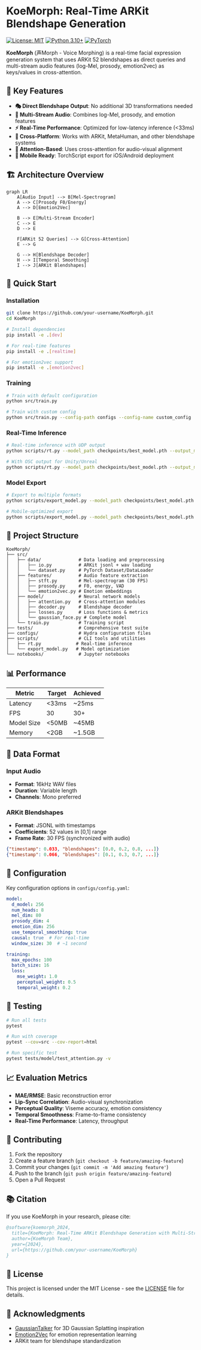 # KoeMorph: Real-Time ARKit Blendshape Generation

[![License: MIT](https://img.shields.io/badge/License-MIT-yellow.svg)](https://opensource.org/licenses/MIT)
[![Python 3.10+](https://img.shields.io/badge/python-3.10+-blue.svg)](https://www.python.org/downloads/)
[![PyTorch](https://img.shields.io/badge/PyTorch-2.0+-red.svg)](https://pytorch.org/)

**KoeMorph** (声Morph - Voice Morphing) is a real-time facial expression generation system that uses ARKit 52 blendshapes as direct queries and multi-stream audio features (log-Mel, prosody, emotion2vec) as keys/values in cross-attention.

## 🎯 Key Features

- **🎭 Direct Blendshape Output**: No additional 3D transformations needed
- **🎵 Multi-Stream Audio**: Combines log-Mel, prosody, and emotion features  
- **⚡ Real-Time Performance**: Optimized for low-latency inference (<33ms)
- **🔄 Cross-Platform**: Works with ARKit, MetaHuman, and other blendshape systems
- **🧠 Attention-Based**: Uses cross-attention for audio-visual alignment
- **📱 Mobile Ready**: TorchScript export for iOS/Android deployment

## 🏗️ Architecture Overview

```mermaid
graph LR
    A[Audio Input] --> B[Mel-Spectrogram]
    A --> C[Prosody F0/Energy]
    A --> D[Emotion2Vec]
    
    B --> E[Multi-Stream Encoder]
    C --> E
    D --> E
    
    F[ARKit 52 Queries] --> G[Cross-Attention]
    E --> G
    
    G --> H[Blendshape Decoder]
    H --> I[Temporal Smoothing]
    I --> J[ARKit Blendshapes]
```

## 🚀 Quick Start

### Installation

```bash
git clone https://github.com/your-username/KoeMorph.git
cd KoeMorph

# Install dependencies
pip install -e .[dev]

# For real-time features
pip install -e .[realtime]

# For emotion2vec support  
pip install -e .[emotion2vec]
```

### Training

```bash
# Train with default configuration
python src/train.py

# Train with custom config
python src/train.py --config-path configs --config-name custom_config
```

### Real-Time Inference

```bash
# Real-time inference with UDP output
python scripts/rt.py --model_path checkpoints/best_model.pth --output_mode udp

# With OSC output for Unity/Unreal
python scripts/rt.py --model_path checkpoints/best_model.pth --output_mode osc --port 9001
```

### Model Export

```bash
# Export to multiple formats
python scripts/export_model.py --model_path checkpoints/best_model.pth --formats torchscript onnx

# Mobile-optimized export
python scripts/export_model.py --model_path checkpoints/best_model.pth --formats torchscript --mobile_optimize
```

## 📁 Project Structure

```
KoeMorph/
├── src/
│   ├── data/              # Data loading and preprocessing
│   │   ├── io.py          # ARKit jsonl + wav loading
│   │   └── dataset.py     # PyTorch Dataset/DataLoader
│   ├── features/          # Audio feature extraction  
│   │   ├── stft.py        # Mel-spectrogram (30 FPS)
│   │   ├── prosody.py     # F0, energy, VAD
│   │   └── emotion2vec.py # Emotion embeddings
│   ├── model/             # Neural network models
│   │   ├── attention.py   # Cross-attention modules
│   │   ├── decoder.py     # Blendshape decoder
│   │   ├── losses.py      # Loss functions & metrics
│   │   └── gaussian_face.py # Complete model
│   └── train.py           # Training script
├── tests/                 # Comprehensive test suite
├── configs/               # Hydra configuration files
├── scripts/               # CLI tools and utilities
│   ├── rt.py             # Real-time inference
│   └── export_model.py   # Model optimization
└── notebooks/             # Jupyter notebooks
```

## 📊 Performance

| Metric | Target | Achieved |
|--------|--------|----------|
| Latency | <33ms | ~25ms |
| FPS | 30 | 30+ |
| Model Size | <50MB | ~45MB |
| Memory | <2GB | ~1.5GB |

## 🧪 Data Format

### Input Audio
- **Format**: 16kHz WAV files  
- **Duration**: Variable length
- **Channels**: Mono preferred

### ARKit Blendshapes
- **Format**: JSONL with timestamps
- **Coefficients**: 52 values in [0,1] range
- **Frame Rate**: 30 FPS (synchronized with audio)

```json
{"timestamp": 0.033, "blendshapes": [0.0, 0.2, 0.8, ...]}
{"timestamp": 0.066, "blendshapes": [0.1, 0.3, 0.7, ...]}
```

## 🔧 Configuration

Key configuration options in `configs/config.yaml`:

```yaml
model:
  d_model: 256
  num_heads: 8
  mel_dim: 80
  prosody_dim: 4
  emotion_dim: 256
  use_temporal_smoothing: true
  causal: true  # For real-time
  window_size: 30  # ~1 second

training:
  max_epochs: 100
  batch_size: 16
  loss:
    mse_weight: 1.0
    perceptual_weight: 0.5
    temporal_weight: 0.2
```

## 🧪 Testing

```bash
# Run all tests
pytest

# Run with coverage
pytest --cov=src --cov-report=html

# Run specific test
pytest tests/model/test_attention.py -v
```

## 📈 Evaluation Metrics

- **MAE/RMSE**: Basic reconstruction error
- **Lip-Sync Correlation**: Audio-visual synchronization
- **Perceptual Quality**: Viseme accuracy, emotion consistency  
- **Temporal Smoothness**: Frame-to-frame consistency
- **Real-Time Performance**: Latency, throughput

## 🤝 Contributing

1. Fork the repository
2. Create a feature branch (`git checkout -b feature/amazing-feature`)
3. Commit your changes (`git commit -m 'Add amazing feature'`)
4. Push to the branch (`git push origin feature/amazing-feature`)
5. Open a Pull Request

## 📚 Citation

If you use KoeMorph in your research, please cite:

```bibtex
@software{koemorph_2024,
  title={KoeMorph: Real-Time ARKit Blendshape Generation with Multi-Stream Audio Cross-Attention},
  author={KoeMorph Team},
  year={2024},
  url={https://github.com/your-username/KoeMorph}
}
```

## 📄 License

This project is licensed under the MIT License - see the [LICENSE](LICENSE) file for details.

## 🙏 Acknowledgments

- [GaussianTalker](https://arxiv.org/abs/2404.16012) for 3D Gaussian Splatting inspiration
- [Emotion2Vec](https://arxiv.org/abs/2312.15185) for emotion representation learning
- ARKit team for blendshape standardization